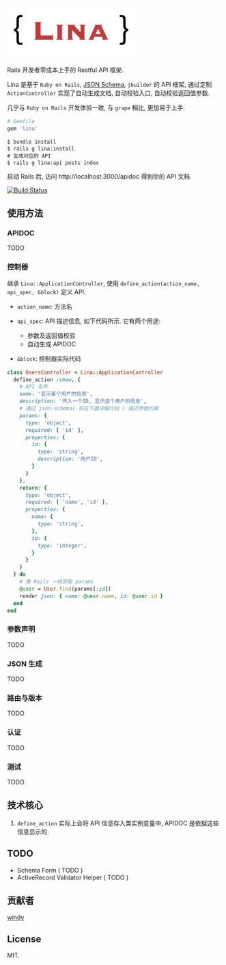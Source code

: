 ![lina logo](lina-logo.png)

Rails 开发者零成本上手的 Restful API 框架.

Lina 是基于 `Ruby on Rails`, [JSON Schema](http://json-schema.org), `jbuilder` 的 API 框架, 通过定制 `ActionController` 实现了自动生成文档, 自动校验入口, 自动校验返回值参数.

几乎与 `Ruby on Rails` 开发体验一致, 与 `grape` 相比, 更加易于上手.

```ruby
# Gemfile
gem 'lina'
```

```shell
$ bundle install
$ rails g lina:install
# 生成对应的 API
$ rails g lina:api posts index
```

启动 Rails 后, 访问 http://localhost:3000/apidoc 得到你的 API 文档.

[![Build Status](https://travis-ci.org/windy/lina.png?branch=master)](https://travis-ci.org/windy/lina)

##  使用方法

### APIDOC

TODO

### 控制器

继承 `Lina::ApplicationController`, 使用 `define_action(action_name, api_spec, &block)` 定义 API.

* `action_name`: 方法名

* `api_spec`: API 描述信息, 如下代码所示. 它有两个用途:
  * 参数及返回值校验
  * 自动生成 APIDOC

* `&block`: 控制器实际代码

```ruby
class UsersController < Lina::ApplicationController
  define_action :show, {
    # API 名称
    name: '显示某个用户的信息',
    description: '传入一个ID, 显示这个用户的信息',
    # 通过 json-schema( 将在下面详细介绍 ) 描述参数约束
    params: {
      type: 'object',
      required: [ 'id' ],
      properties: {
        id: {
          type: 'string',
          description: '用户ID',
        }
      }
    },
    return: {
      type: 'object',
      required: [ 'name', 'id' ],
      properties: {
        name: {
          type: 'string',
        },
        id: {
          type: 'integer',
        }
      }
    }
  } do
    # 像 Rails 一样获取 params
    @user = User.find(params[:id])
    render json: { name: @uesr.name, id: @user.id }
  end
end
```

### 参数声明

TODO

### JSON 生成

TODO

### 路由与版本

TODO

### 认证

TODO

### 测试

TODO

## 技术核心

1. `define_action` 实际上会将 API 信息存入类实例变量中, APIDOC 是依据这些信息显示的.

## TODO

* Schema Form ( TODO )
* ActiveRecord Validator Helper ( TODO )


## 贡献者

[windy](http://yafeilee.me)

## License

MIT.
